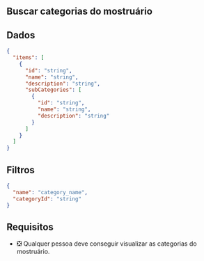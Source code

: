 ## Buscar categorias do mostruário

## Dados

```json
{
  "items": [
    {
      "id": "string",
      "name": "string",
      "description": "string",
      "subCategories": [
        {
          "id": "string",
          "name": "string",
          "description": "string"
        }
      ]
    }
  ]
}
```

## Filtros

```json
{
  "name": "category_name",
  "categoryId": "string"
}
```

## Requisitos

- ❎ Qualquer pessoa deve conseguir visualizar as categorias do mostruário.
